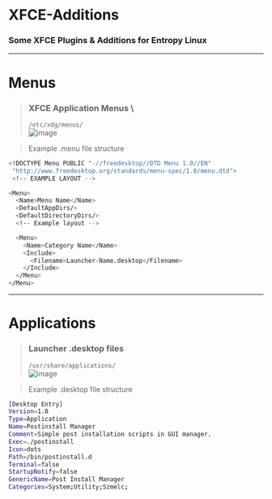 # XFCE-Additions
### Some XFCE Plugins & Additions for Entropy Linux

---

# Menus
> ### XFCE Application Menus \
> `/etc/xdg/menus/` \
![image](https://github.com/user-attachments/assets/a7f58f09-65fa-4821-81e5-183313d4131a)

> Example .menu file structure
```bash
<!DOCTYPE Menu PUBLIC "-//freedesktop//DTD Menu 1.0//EN"
 "http://www.freedesktop.org/standards/menu-spec/1.0/menu.dtd">
 <!-- EXAMPLE LAYOUT -->

<Menu>
  <Name>Menu Name</Name>
  <DefaultAppDirs/>
  <DefaultDirectoryDirs/>
  <!-- Example layout -->

  <Menu>
    <Name>Category Name</Name>
    <Include>
      <Filename>Launcher-Name.desktop</Filename>
    </Include>
  </Menu>
</Menu>
```
---

# Applications
> ### Launcher .desktop files
> `/usr/share/applications/` \
![image](https://github.com/user-attachments/assets/1d824bae-1cc0-4b45-b9a2-fed6ab8977d9)

> Example .desktop file structure
```bash
[Desktop Entry]
Version=1.0
Type=Application
Name=Postinstall Manager
Comment=Simple post installation scripts in GUI manager.
Exec=./postinstall
Icon=dots
Path=/bin/postinstall.d
Terminal=false
StartupNotify=false
GenericName=Post Install Manager
Categories=System;Utility;Szmelc;
```
